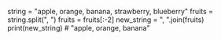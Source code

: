 string = "apple, orange, banana, strawberry, blueberry"
fruits = string.split(", ")
fruits = fruits[:-2]
new_string = ", ".join(fruits)
print(new_string) # "apple, orange, banana"
